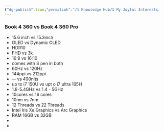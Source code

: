 ```yaml
---
{"dg-publish":true,"permalink":"/1 Knowledge Hub/1 My Joyful Interests/Tech/Samsung Laptop/","noteIcon":""}
---
```


### Book 4 360 vs Book 4 360 Pro
- 15.6 inch vs 15.3inch
- OLED vs Dynamic OLED
- HDR10 
- FHD vs 3k
- 16:9 vs 16:10
- comes with S pen in both
- 60Hz vs 120Hz
- 144ppi vs 212ppi
- -- vs 400nits
- up to i7 150U vs upt o i7 ultra 165H
- 1.8-5.4GHz vs 1.4 - 5GHz
- 10cores vs 16 cores
- 10nm vs 7nm
- 12 Threads vs 22 Threads
- Intel Iris Xe Graphics vs Arc Graphics
- RAM 16GB vs 32GB
- 
- 